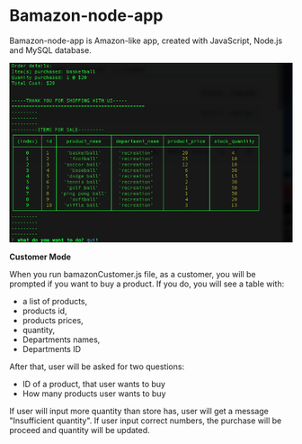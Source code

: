 # Bamazon-node-app

Bamazon-node-app is Amazon-like app, created with JavaScript, Node.js and MySQL database.


![screenshot](bamazon.png)

**Customer Mode**

When you run bamazonCustomer.js file, as a customer, you will be prompted if you want to buy a product. If you do, you will see a table with:

 * a list of products, 
 * products id, 
 * products prices, 
 * quantity, 
 * Departments names,
 * Departments ID

 After that, user will be asked for two questions: 

 * ID of a product, that user wants to buy 
 * How many products user wants to buy

 If user will input more quantity than store has, user will get a message "Insufficient quantity".
 If user input correct numbers, the purchase will be proceed and quantity will be updated.

 